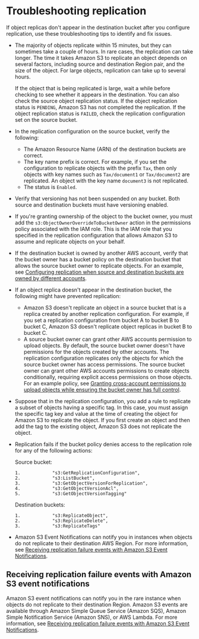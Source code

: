 # Troubleshooting replication<a name="replication-troubleshoot"></a>

If object replicas don't appear in the destination bucket after you configure replication, use these troubleshooting tips to identify and fix issues\.
+ The majority of objects replicate within 15 minutes, but they can sometimes take a couple of hours\. In rare cases, the replication can take longer\. The time it takes Amazon S3 to replicate an object depends on several factors, including source and destination Region pair, and the size of the object\. For large objects, replication can take up to several hours\.

  If the object that is being replicated is large, wait a while before checking to see whether it appears in the destination\. You can also check the source object replication status\. If the object replication status is `PENDING`, Amazon S3 has not completed the replication\. If the object replication status is `FAILED`, check the replication configuration set on the source bucket\.
+ In the replication configuration on the source bucket, verify the following:
  + The Amazon Resource Name \(ARN\) of the destination buckets are correct\.
  + The key name prefix is correct\. For example, if you set the configuration to replicate objects with the prefix `Tax`, then only objects with key names such as `Tax/document1` or `Tax/document2` are replicated\. An object with the key name `document3` is not replicated\.
  + The status is `Enabled`\.
+ Verify that versioning has not been suspended on any bucket\. Both source and destination buckets must have versioning enabled\.
+ If you're granting ownership of the object to the bucket owner, you must add the `s3:ObjectOwnerOverrideToBucketOwner` action in the permissions policy associated with the IAM role\. This is the IAM role that you specified in the replication configuration that allows Amazon S3 to assume and replicate objects on your behalf\.
+ If the destination bucket is owned by another AWS account, verify that the bucket owner has a bucket policy on the destination bucket that allows the source bucket owner to replicate objects\. For an example, see [Configuring replication when source and destination buckets are owned by different accounts](replication-walkthrough-2.md)\.
+ If an object replica doesn't appear in the destination bucket, the following might have prevented replication:
  + Amazon S3 doesn't replicate an object in a source bucket that is a replica created by another replication configuration\. For example, if you set a replication configuration from bucket A to bucket B to bucket C, Amazon S3 doesn't replicate object replicas in bucket B to bucket C\.
  + A source bucket owner can grant other AWS accounts permission to upload objects\. By default, the source bucket owner doesn't have permissions for the objects created by other accounts\. The replication configuration replicates only the objects for which the source bucket owner has access permissions\. The source bucket owner can grant other AWS accounts permissions to create objects conditionally, requiring explicit access permissions on those objects\. For an example policy, see [Granting cross\-account permissions to upload objects while ensuring the bucket owner has full control](example-bucket-policies.md#example-bucket-policies-use-case-8)\.
+ Suppose that in the replication configuration, you add a rule to replicate a subset of objects having a specific tag\. In this case, you must assign the specific tag key and value at the time of creating the object for Amazon S3 to replicate the object\. If you first create an object and then add the tag to the existing object, Amazon S3 does not replicate the object\.
+ Replication fails if the bucket policy denies access to the replication role for any of the following actions:

  Source bucket:

  ```
  1.            "s3:GetReplicationConfiguration",
  2.            "s3:ListBucket",
  3.            "s3:GetObjectVersionForReplication",
  4.            "s3:GetObjectVersionAcl",
  5.            "s3:GetObjectVersionTagging"
  ```

  Destination buckets:

  ```
  1.            "s3:ReplicateObject",
  2.            "s3:ReplicateDelete",
  3.            "s3:ReplicateTags"
  ```
+ Amazon S3 Event Notifications can notify you in instances when objects do not replicate to their destination AWS Region\. For more information, see [Receiving replication failure events with Amazon S3 Event Notifications](replication-metrics.md#replication-metrics-events)\.

## Receiving replication failure events with Amazon S3 event notifications<a name="replication-metrics-events-troubleshooting"></a>

Amazon S3 event notifications can notify you in the rare instance when objects do not replicate to their destination Region\. Amazon S3 events are available through Amazon Simple Queue Service \(Amazon SQS\), Amazon Simple Notification Service \(Amazon SNS\), or AWS Lambda\. For more information, see [Receiving replication failure events with Amazon S3 Event Notifications](replication-metrics.md#replication-metrics-events)\.